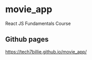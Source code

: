 # movie_app

React JS Fundamentals Course 

## Github pages
https://tech7billie.github.io/movie_app/
